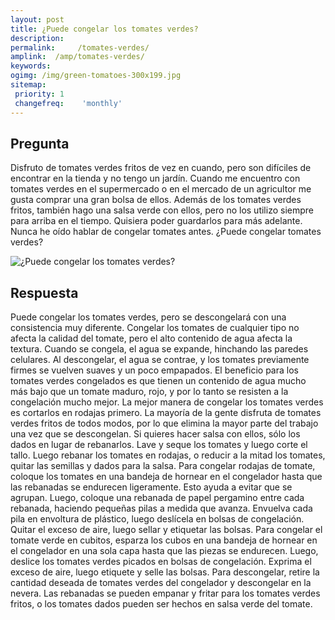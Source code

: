 ```yaml
---
layout: post
title: ¿Puede congelar los tomates verdes?  
description: 
permalink:     /tomates-verdes/
amplink:  /amp/tomates-verdes/
keywords: 
ogimg: /img/green-tomatoes-300x199.jpg
sitemap:
 priority: 1
 changefreq:    'monthly'
---
```




## Pregunta

Disfruto de tomates verdes fritos de vez en cuando, pero son difíciles de encontrar en la tienda y no tengo un jardín. Cuando me encuentro con tomates verdes en el supermercado o en el mercado de un agricultor me gusta comprar una gran bolsa de ellos. Además de los tomates verdes fritos, también hago una salsa verde con ellos, pero no los utilizo siempre para arriba en el tiempo. Quisiera poder guardarlos para más adelante. Nunca he oído hablar de congelar tomates antes. ¿Puede congelar tomates verdes?


![¿Puede congelar los tomates verdes?](https://sepuedecongelar.com/img/green-tomatoes-300x199.jpg "¿Puede congelar los tomates verdes?" )


## Respuesta

Puede congelar los tomates verdes, pero se descongelará con una consistencia muy diferente. Congelar los tomates de cualquier tipo no afecta la calidad del tomate, pero el alto contenido de agua afecta la textura. Cuando se congela, el agua se expande, hinchando las paredes celulares. Al descongelar, el agua se contrae, y los tomates previamente firmes se vuelven suaves y un poco empapados. El beneficio para los tomates verdes congelados es que tienen un contenido de agua mucho más bajo que un tomate maduro, rojo, y por lo tanto se resisten a la congelación mucho mejor.
La mejor manera de congelar los tomates verdes es cortarlos en rodajas primero. La mayoría de la gente disfruta de tomates verdes fritos de todos modos, por lo que elimina la mayor parte del trabajo una vez que se descongelan. Si quieres hacer salsa con ellos, sólo los dados en lugar de rebanarlos.
Lave y seque los tomates y luego corte el tallo. Luego rebanar los tomates en rodajas, o reducir a la mitad los tomates, quitar las semillas y dados para la salsa. Para congelar rodajas de tomate, coloque los tomates en una bandeja de hornear en el congelador hasta que las rebanadas se endurecen ligeramente. Esto ayuda a evitar que se agrupan. Luego, coloque una rebanada de papel pergamino entre cada rebanada, haciendo pequeñas pilas a medida que avanza. Envuelva cada pila en envoltura de plástico, luego deslícela en bolsas de congelación. Quitar el exceso de aire, luego sellar y etiquetar las bolsas.
Para congelar el tomate verde en cubitos, esparza los cubos en una bandeja de hornear en el congelador en una sola capa hasta que las piezas se endurecen. Luego, deslice los tomates verdes picados en bolsas de congelación. Exprima el exceso de aire, luego etiquete y selle las bolsas.
Para descongelar, retire la cantidad deseada de tomates verdes del congelador y descongelar en la nevera. Las rebanadas se pueden empanar y fritar para los tomates verdes fritos, o los tomates dados pueden ser hechos en salsa verde del tomate.
